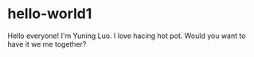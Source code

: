 # hello-world1

Hello everyone!
  I'm Yuning Luo. I love hacing hot pot. Would you want to have it we me together?
  
